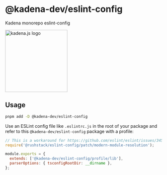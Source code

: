 <!-- genericHeader start -->

# @kadena-dev/eslint-config

Kadena monorepo eslint-config

<picture>
  <source srcset="https://raw.githubusercontent.com/kadena-community/kadena.js/main/common/images/Kadena.JS_logo-white.png" media="(prefers-color-scheme: dark)"/>
  <img src="https://raw.githubusercontent.com/kadena-community/kadena.js/main/common/images/Kadena.JS_logo-black.png" width="200" alt="kadena.js logo" />
</picture>

<!-- genericHeader end -->

## Usage

```sh
pnpm add -D @kadena-dev/eslint-config
```

Use an ESLint config file like `.eslintrc.js` in the root of your package and
refer to this `@kadena-dev/eslint-config` package with a profile:

```js
// This is a workaround for https://github.com/eslint/eslint/issues/3458
require('@rushstack/eslint-config/patch/modern-module-resolution');

module.exports = {
  extends: ['@kadena-dev/eslint-config/profile/lib'],
  parserOptions: { tsconfigRootDir: __dirname },
};
```
